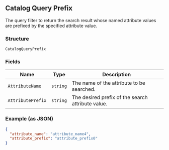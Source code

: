 ## Catalog Query Prefix

The query filter to return the search result whose named attribute values are prefixed by the specified attribute value.

### Structure

`CatalogQueryPrefix`

### Fields

| Name | Type | Description |
|  --- | --- | --- |
| `AttributeName` | `string` | The name of the attribute to be searched. |
| `AttributePrefix` | `string` | The desired prefix of the search attribute value. |

### Example (as JSON)

```json
{
  "attribute_name": "attribute_name4",
  "attribute_prefix": "attribute_prefix0"
}
```

